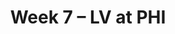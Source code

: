 ---
layout: game
title: Week 7 – LV at PHI
season: 2001
game_id: 2001_07_OAK_PHI
away_team: LV
home_team: PHI
---